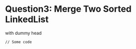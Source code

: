 # Question3: Merge Two Sorted LinkedList

with dummy head

<pre class="language-java"><code class="lang-java">// Some code
<strong>
</strong>

</code></pre>

